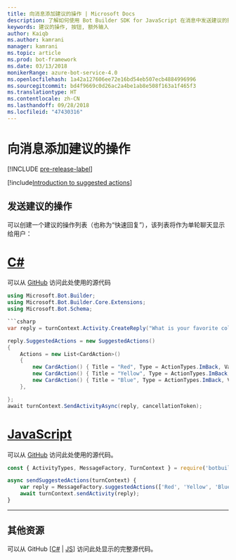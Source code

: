 ```yaml
---
title: 向消息添加建议的操作 | Microsoft Docs
description: 了解如何使用 Bot Builder SDK for JavaScript 在消息中发送建议的操作。
keywords: 建议的操作, 按钮, 额外输入
author: Kaiqb
ms.author: kamrani
manager: kamrani
ms.topic: article
ms.prod: bot-framework
ms.date: 03/13/2018
monikerRange: azure-bot-service-4.0
ms.openlocfilehash: 1a42a127606ee72e16bd54eb507ecb4884996996
ms.sourcegitcommit: bd4f9669c0d26ac2a4be1ab8e508f163a1f465f3
ms.translationtype: HT
ms.contentlocale: zh-CN
ms.lasthandoff: 09/28/2018
ms.locfileid: "47430316"
---
```

# <a name="add-suggested-actions-to-messages"></a>向消息添加建议的操作

[!INCLUDE [pre-release-label](../includes/pre-release-label.md)]

[!include[Introduction to suggested actions](../includes/snippet-suggested-actions-intro.md)] 

## <a name="send-suggested-actions"></a>发送建议的操作

可以创建一个建议的操作列表（也称为“快速回复”），该列表将作为单轮聊天显示给用户： 

# <a name="ctabcsharp"></a>[C#](#tab/csharp)

可以从 [GitHub](https://aka.ms/SuggestedActionsCSharp) 访问此处使用的源代码

```csharp
using Microsoft.Bot.Builder;
using Microsoft.Bot.Builder.Core.Extensions;
using Microsoft.Bot.Schema;

```csharp
var reply = turnContext.Activity.CreateReply("What is your favorite color?");

reply.SuggestedActions = new SuggestedActions()
{
    Actions = new List<CardAction>()
    {
        new CardAction() { Title = "Red", Type = ActionTypes.ImBack, Value = "Red" },
        new CardAction() { Title = "Yellow", Type = ActionTypes.ImBack, Value = "Yellow" },
        new CardAction() { Title = "Blue", Type = ActionTypes.ImBack, Value = "Blue" },
    },

};
await turnContext.SendActivityAsync(reply, cancellationToken);
```

# <a name="javascripttabjavascript"></a>[JavaScript](#tab/javascript)
可以从 [GitHub](https://aka.ms/SuggestActionsJS) 访问此处使用的源代码。

```javascript
const { ActivityTypes, MessageFactory, TurnContext } = require('botbuilder');

async sendSuggestedActions(turnContext) {
    var reply = MessageFactory.suggestedActions(['Red', 'Yellow', 'Blue'], 'What is the best color?');
    await turnContext.sendActivity(reply);
}
```

---

## <a name="additional-resources"></a>其他资源

可以从 GitHub [[C#](https://aka.ms/SuggestedActionsCSharp) | [JS](https://aka.ms/SuggestActionsJS)] 访问此处显示的完整源代码。
